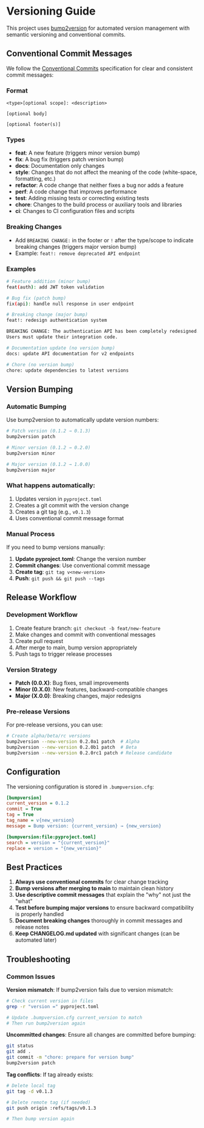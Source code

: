 # Versioning Guide

This project uses [bump2version](https://github.com/c4urself/bump2version) for automated version management with semantic versioning and conventional commits.

## Conventional Commit Messages

We follow the [Conventional Commits](https://www.conventionalcommits.org/) specification for clear and consistent commit messages:

### Format
```
<type>[optional scope]: <description>

[optional body]

[optional footer(s)]
```

### Types
- **feat**: A new feature (triggers minor version bump)
- **fix**: A bug fix (triggers patch version bump)
- **docs**: Documentation only changes
- **style**: Changes that do not affect the meaning of the code (white-space, formatting, etc.)
- **refactor**: A code change that neither fixes a bug nor adds a feature
- **perf**: A code change that improves performance
- **test**: Adding missing tests or correcting existing tests
- **chore**: Changes to the build process or auxiliary tools and libraries
- **ci**: Changes to CI configuration files and scripts

### Breaking Changes
- Add `BREAKING CHANGE:` in the footer or `!` after the type/scope to indicate breaking changes (triggers major version bump)
- Example: `feat!: remove deprecated API endpoint`

### Examples
```bash
# Feature addition (minor bump)
feat(auth): add JWT token validation

# Bug fix (patch bump)
fix(api): handle null response in user endpoint

# Breaking change (major bump)
feat!: redesign authentication system

BREAKING CHANGE: The authentication API has been completely redesigned.
Users must update their integration code.

# Documentation update (no version bump)
docs: update API documentation for v2 endpoints

# Chore (no version bump)
chore: update dependencies to latest versions
```

## Version Bumping

### Automatic Bumping
Use bump2version to automatically update version numbers:

```bash
# Patch version (0.1.2 → 0.1.3)
bump2version patch

# Minor version (0.1.2 → 0.2.0)
bump2version minor

# Major version (0.1.2 → 1.0.0)
bump2version major
```

### What happens automatically:
1. Updates version in `pyproject.toml`
2. Creates a git commit with the version change
3. Creates a git tag (e.g., `v0.1.3`)
4. Uses conventional commit message format

### Manual Process
If you need to bump versions manually:

1. **Update pyproject.toml**: Change the version number
2. **Commit changes**: Use conventional commit message
3. **Create tag**: `git tag v<new-version>`
4. **Push**: `git push && git push --tags`

## Release Workflow

### Development Workflow
1. Create feature branch: `git checkout -b feat/new-feature`
2. Make changes and commit with conventional messages
3. Create pull request
4. After merge to main, bump version appropriately
5. Push tags to trigger release processes

### Version Strategy
- **Patch (0.0.X)**: Bug fixes, small improvements
- **Minor (0.X.0)**: New features, backward-compatible changes
- **Major (X.0.0)**: Breaking changes, major redesigns

### Pre-release Versions
For pre-release versions, you can use:
```bash
# Create alpha/beta/rc versions
bump2version --new-version 0.2.0a1 patch  # Alpha
bump2version --new-version 0.2.0b1 patch  # Beta
bump2version --new-version 0.2.0rc1 patch # Release candidate
```

## Configuration

The versioning configuration is stored in `.bumpversion.cfg`:

```ini
[bumpversion]
current_version = 0.1.2
commit = True
tag = True
tag_name = v{new_version}
message = Bump version: {current_version} → {new_version}

[bumpversion:file:pyproject.toml]
search = version = "{current_version}"
replace = version = "{new_version}"
```

## Best Practices

1. **Always use conventional commits** for clear change tracking
2. **Bump versions after merging to main** to maintain clean history
3. **Use descriptive commit messages** that explain the "why" not just the "what"
4. **Test before bumping major versions** to ensure backward compatibility is properly handled
5. **Document breaking changes** thoroughly in commit messages and release notes
6. **Keep CHANGELOG.md updated** with significant changes (can be automated later)

## Troubleshooting

### Common Issues

**Version mismatch**: If bump2version fails due to version mismatch:
```bash
# Check current version in files
grep -r "version =" pyproject.toml

# Update .bumpversion.cfg current_version to match
# Then run bump2version again
```

**Uncommitted changes**: Ensure all changes are committed before bumping:
```bash
git status
git add .
git commit -m "chore: prepare for version bump"
bump2version patch
```

**Tag conflicts**: If tag already exists:
```bash
# Delete local tag
git tag -d v0.1.3

# Delete remote tag (if needed)
git push origin :refs/tags/v0.1.3

# Then bump version again
```